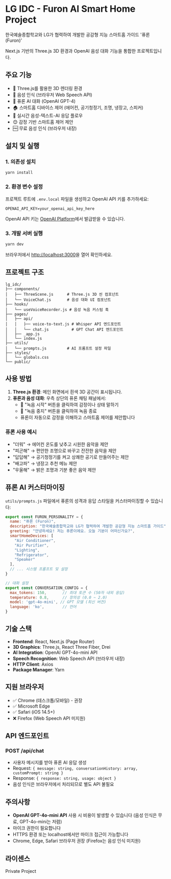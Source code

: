 # LG IDC - Furon AI Smart Home Project

한국예술종합학교와 LG가 협력하여 개발한 공감형 지능 스마트홈 가이드 '퓨론(Furon)'

Next.js 기반의 Three.js 3D 환경과 OpenAI 음성 대화 기능을 통합한 프로젝트입니다.

## 주요 기능

- 🎨 Three.js를 활용한 3D 렌더링 환경
- 🎤 음성 인식 (브라우저 Web Speech API)
- 💬 퓨론 AI 대화 (OpenAI GPT-4)
- 🏠 스마트홈 디바이스 제어 (에어컨, 공기청정기, 조명, 냉장고, 스피커)
- 🔄 실시간 음성-텍스트-AI 응답 플로우
- 😊 감정 기반 스마트홈 제어 제안
- 🆓 무료 음성 인식 (브라우저 내장)

## 설치 및 실행

### 1. 의존성 설치

```bash
yarn install
```

### 2. 환경 변수 설정

프로젝트 루트에 `.env.local` 파일을 생성하고 OpenAI API 키를 추가하세요:

```
OPENAI_API_KEY=your_openai_api_key_here
```

OpenAI API 키는 [OpenAI Platform](https://platform.openai.com/api-keys)에서 발급받을 수 있습니다.

### 3. 개발 서버 실행

```bash
yarn dev
```

브라우저에서 [http://localhost:3000](http://localhost:3000)을 열어 확인하세요.

## 프로젝트 구조

```
lg_idc/
├── components/
│   ├── ThreeScene.js      # Three.js 3D 씬 컴포넌트
│   └── VoiceChat.js       # 음성 대화 UI 컴포넌트
├── hooks/
│   └── useVoiceRecorder.js # 음성 녹음 커스텀 훅
├── pages/
│   ├── api/
│   │   ├── voice-to-text.js # Whisper API 엔드포인트
│   │   └── chat.js          # GPT Chat API 엔드포인트
│   ├── _app.js
│   └── index.js
├── utils/
│   └── prompts.js         # AI 프롬프트 설정 파일
├── styles/
│   └── globals.css
└── public/
```

## 사용 방법

1. **Three.js 환경**: 메인 화면에서 흰색 3D 공간이 표시됩니다.
2. **퓨론과 음성 대화**: 우측 상단의 퓨론 채팅 패널에서:
   - 🎤 "녹음 시작" 버튼을 클릭하여 감정이나 상태 말하기
   - 🔴 "녹음 중지" 버튼을 클릭하여 녹음 종료
   - 퓨론이 자동으로 감정을 이해하고 스마트홈 제어를 제안합니다

### 퓨론 사용 예시

- "더워" → 에어컨 온도를 낮추고 시원한 음악을 제안
- "피곤해" → 편안한 조명으로 바꾸고 잔잔한 음악을 제안
- "답답해" → 공기청정기를 켜고 상쾌한 공기로 만들어주는 제안
- "배고파" → 냉장고 추천 메뉴 제안
- "우울해" → 밝은 조명과 기분 좋은 음악 제안

## 퓨론 AI 커스터마이징

`utils/prompts.js` 파일에서 퓨론의 성격과 응답 스타일을 커스터마이징할 수 있습니다:

```javascript
export const FURON_PERSONALITY = {
  name: "퓨론 (Furon)",
  description: "한국예술종합학교와 LG가 협력하여 개발한 공감형 지능 스마트홈 가이드",
  greeting: "안녕하세요! 저는 퓨론이에요. 오늘 기분이 어떠신가요?",
  smartHomeDevices: [
    "Air Conditioner",
    "Air Purifier", 
    "Lighting",
    "Refrigerator",
    "Speaker"
  ],
  // ... 시스템 프롬프트 및 설정
}

// 대화 설정
export const CONVERSATION_CONFIG = {
  max_tokens: 150,       // 최대 토큰 수 (50자 내외 응답)
  temperature: 0.8,      // 창의성 (0.0 ~ 2.0)
  model: 'gpt-4o-mini', // GPT 모델 (최신 버전)
  language: 'ko',        // 언어
}
```

## 기술 스택

- **Frontend**: React, Next.js (Page Router)
- **3D Graphics**: Three.js, React Three Fiber, Drei
- **AI Integration**: OpenAI GPT-4o-mini API
- **Speech Recognition**: Web Speech API (브라우저 내장)
- **HTTP Client**: Axios
- **Package Manager**: Yarn

## 지원 브라우저

- ✅ Chrome (데스크톱/모바일) - 권장
- ✅ Microsoft Edge
- ✅ Safari (iOS 14.5+)
- ❌ Firefox (Web Speech API 미지원)

## API 엔드포인트

### POST /api/chat
- 사용자 메시지를 받아 퓨론 AI 응답 생성
- Request: `{ message: string, conversationHistory: array, customPrompt: string }`
- Response: `{ response: string, usage: object }`
- 음성 인식은 브라우저에서 처리되므로 별도 API 불필요

## 주의사항

- **OpenAI GPT-4o-mini API** 사용 시 비용이 발생할 수 있습니다 (음성 인식은 무료, GPT-4o-mini는 저렴)
- 마이크 권한이 필요합니다
- HTTPS 환경 또는 localhost에서만 마이크 접근이 가능합니다
- Chrome, Edge, Safari 브라우저 권장 (Firefox는 음성 인식 미지원)

## 라이센스

Private Project
